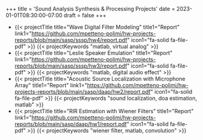 +++
title = 'Sound Analysis Synthesis & Processing Projects'
date = 2023-01-01T08:30:00-07:00
draft = false
+++
- {{< projectTitle title="Wave Digital Filter Modeling"
title1="Report" link1="https://github.com/mpetteno-polimi/hw-projects-reports/blob/main/sasp/sssp/hw4/report.pdf" icon1="fa-solid fa-file-pdf" >}}
{{< projectKeywords "matlab, virtual analog" >}}
- {{< projectTitle title="Leslie Speaker Emulation"
title1="Report" link1="https://github.com/mpetteno-polimi/hw-projects-reports/blob/main/sasp/sssp/hw3/report.pdf" icon1="fa-solid fa-file-pdf" >}}
{{< projectKeywords "matlab, digital audio effect" >}}
- {{< projectTitle title="Acoustic Source Localization with Microphone Array"
title1="Report" link1="https://github.com/mpetteno-polimi/hw-projects-reports/blob/main/sasp/daap/hw2/report.pdf" icon1="fa-solid fa-file-pdf" >}}
{{< projectKeywords "sound localization, doa estimation, matlab" >}}
- {{< projectTitle title="RIR Estimation with Wiener Filters"
  title1="Report" link1="https://github.com/mpetteno-polimi/hw-projects-reports/blob/main/sasp/daap/hw1/report.pdf" icon1="fa-solid fa-file-pdf" >}}
  {{< projectKeywords "wiener filter, matlab, convolution" >}}